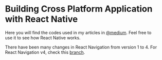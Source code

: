 # Building Cross Platform Application with React Native

Here you will find the codes used in my articles in [@medium](https://medium.com/@shovonroy).
Feel free to use it to see how React Native works.

There have been many changes in React Navigation from version 1 to 4.
For React Navigation v4, check this [branch](https://github.com/Shvn/funa/tree/react-navigation-4).
